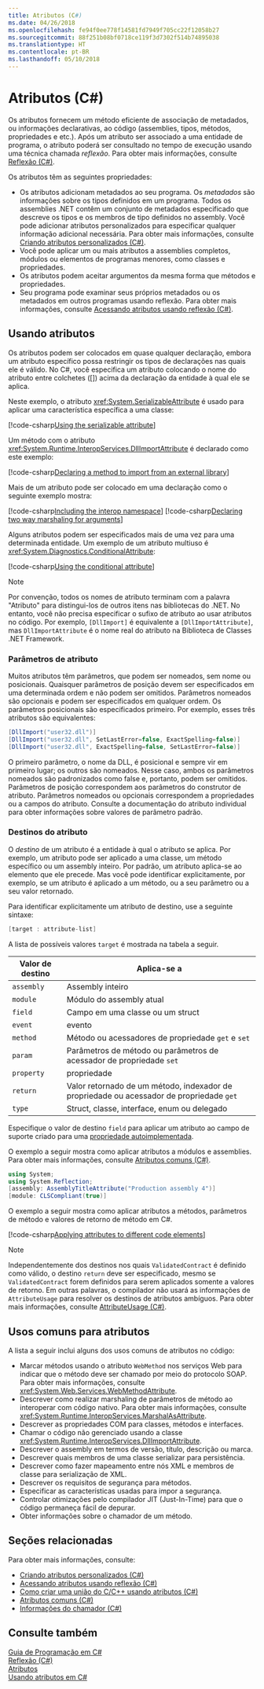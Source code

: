 ```yaml
---
title: Atributos (C#)
ms.date: 04/26/2018
ms.openlocfilehash: fe94f0ee778f14581fd7949f705cc22f12058b27
ms.sourcegitcommit: 88f251b08bf0718ce119f3d7302f514b74895038
ms.translationtype: HT
ms.contentlocale: pt-BR
ms.lasthandoff: 05/10/2018
---
```

# <a name="attributes-c"></a>Atributos (C#)

Os atributos fornecem um método eficiente de associação de metadados, ou informações declarativas, ao código (assemblies, tipos, métodos, propriedades e etc.). Após um atributo ser associado a uma entidade de programa, o atributo poderá ser consultado no tempo de execução usando uma técnica chamada *reflexão*. Para obter mais informações, consulte [Reflexão (C#)](../reflection.md).

Os atributos têm as seguintes propriedades:

- Os atributos adicionam metadados ao seu programa. Os *metadados* são informações sobre os tipos definidos em um programa. Todos os assemblies .NET contêm um conjunto de metadados especificado que descreve os tipos e os membros de tipo definidos no assembly. Você pode adicionar atributos personalizados para especificar qualquer informação adicional necessária. Para obter mais informações, consulte [Criando atributos personalizados (C#)](creating-custom-attributes.md).
- Você pode aplicar um ou mais atributos a assemblies completos, módulos ou elementos de programas menores, como classes e propriedades.
- Os atributos podem aceitar argumentos da mesma forma que métodos e propriedades.
- Seu programa pode examinar seus próprios metadados ou os metadados em outros programas usando reflexão. Para obter mais informações, consulte [Acessando atributos usando reflexão (C#)](accessing-attributes-by-using-reflection.md).

## <a name="using-attributes"></a>Usando atributos

Os atributos podem ser colocados em quase qualquer declaração, embora um atributo específico possa restringir os tipos de declarações nas quais ele é válido. No C#, você especifica um atributo colocando o nome do atributo entre colchetes ([]) acima da declaração da entidade à qual ele se aplica.

Neste exemplo, o atributo <xref:System.SerializableAttribute> é usado para aplicar uma característica específica a uma classe:

[!code-csharp[Using the serializable attribute](../../../../../samples/snippets/csharp/attributes/AttributesOverview.cs#1)]

Um método com o atributo <xref:System.Runtime.InteropServices.DllImportAttribute> é declarado como este exemplo:

[!code-csharp[Declaring a method to import from an external library](../../../../../samples/snippets/csharp/attributes/AttributesOverview.cs#2)]

Mais de um atributo pode ser colocado em uma declaração como o seguinte exemplo mostra:

[!code-csharp[Including the interop namespace](../../../../../samples/snippets/csharp/attributes/AttributesOverview.cs#3)]
[!code-csharp[Declaring two way marshaling for arguments](../../../../../samples/snippets/csharp/attributes/AttributesOverview.cs#4)]

Alguns atributos podem ser especificados mais de uma vez para uma determinada entidade. Um exemplo de um atributo multiuso é <xref:System.Diagnostics.ConditionalAttribute>:

[!code-csharp[Using the conditional attribute](../../../../../samples/snippets/csharp/attributes/AttributesOverview.cs#5)]

> [!NOTE]
> Por convenção, todos os nomes de atributo terminam com a palavra "Atributo" para distingui-los de outros itens nas bibliotecas do .NET. No entanto, você não precisa especificar o sufixo de atributo ao usar atributos no código. Por exemplo, `[DllImport]` é equivalente a `[DllImportAttribute]`, mas `DllImportAttribute` é o nome real do atributo na Biblioteca de Classes .NET Framework.

### <a name="attribute-parameters"></a>Parâmetros de atributo

Muitos atributos têm parâmetros, que podem ser nomeados, sem nome ou posicionais. Quaisquer parâmetros de posição devem ser especificados em uma determinada ordem e não podem ser omitidos. Parâmetros nomeados são opcionais e podem ser especificados em qualquer ordem. Os parâmetros posicionais são especificados primeiro. Por exemplo, esses três atributos são equivalentes:

```csharp
[DllImport("user32.dll")]
[DllImport("user32.dll", SetLastError=false, ExactSpelling=false)]
[DllImport("user32.dll", ExactSpelling=false, SetLastError=false)]
```

O primeiro parâmetro, o nome da DLL, é posicional e sempre vir em primeiro lugar; os outros são nomeados. Nesse caso, ambos os parâmetros nomeados são padronizados como false e, portanto, podem ser omitidos. Parâmetros de posição correspondem aos parâmetros do construtor de atributo. Parâmetros nomeados ou opcionais correspondem a propriedades ou a campos do atributo. Consulte a documentação do atributo individual para obter informações sobre valores de parâmetro padrão.

### <a name="attribute-targets"></a>Destinos do atributo

O *destino* de um atributo é a entidade à qual o atributo se aplica. Por exemplo, um atributo pode ser aplicado a uma classe, um método específico ou um assembly inteiro. Por padrão, um atributo aplica-se ao elemento que ele precede. Mas você pode identificar explicitamente, por exemplo, se um atributo é aplicado a um método, ou a seu parâmetro ou a seu valor retornado.

Para identificar explicitamente um atributo de destino, use a seguinte sintaxe:

```csharp
[target : attribute-list]
```

A lista de possíveis valores `target` é mostrada na tabela a seguir.

|Valor de destino|Aplica-se a|
|------------------|----------------|
|`assembly`|Assembly inteiro|
|`module`|Módulo do assembly atual|
|`field`|Campo em uma classe ou um struct|
|`event`|evento|
|`method`|Método ou acessadores de propriedade `get` e `set`|
|`param`|Parâmetros de método ou parâmetros de acessador de propriedade `set`|
|`property`|propriedade|
|`return`|Valor retornado de um método, indexador de propriedade ou acessador de propriedade `get`|
|`type`|Struct, classe, interface, enum ou delegado|

Especifique o valor de destino `field` para aplicar um atributo ao campo de suporte criado para uma [propriedade autoimplementada](../../../properties.md).

O exemplo a seguir mostra como aplicar atributos a módulos e assemblies. Para obter mais informações, consulte [Atributos comuns (C#)](common-attributes.md).

```csharp
using System;
using System.Reflection;
[assembly: AssemblyTitleAttribute("Production assembly 4")]
[module: CLSCompliant(true)]
```

O exemplo a seguir mostra como aplicar atributos a métodos, parâmetros de método e valores de retorno de método em C#.

[!code-csharp[Applying attributes to different code elements](../../../../../samples/snippets/csharp/attributes/AttributesOverview.cs#6)]

> [!NOTE]
> Independentemente dos destinos nos quais `ValidatedContract` é definido como válido, o destino `return` deve ser especificado, mesmo se `ValidatedContract` forem definidos para serem aplicados somente a valores de retorno. Em outras palavras, o compilador não usará as informações de `AttributeUsage` para resolver os destinos de atributos ambíguos. Para obter mais informações, consulte [AttributeUsage (C#)](attributeusage.md).

## <a name="common-uses-for-attributes"></a>Usos comuns para atributos

A lista a seguir inclui alguns dos usos comuns de atributos no código:

- Marcar métodos usando o atributo `WebMethod` nos serviços Web para indicar que o método deve ser chamado por meio do protocolo SOAP. Para obter mais informações, consulte <xref:System.Web.Services.WebMethodAttribute>.
- Descrever como realizar marshaling de parâmetros de método ao interoperar com código nativo. Para obter mais informações, consulte <xref:System.Runtime.InteropServices.MarshalAsAttribute>.
- Descrever as propriedades COM para classes, métodos e interfaces.
- Chamar o código não gerenciado usando a classe <xref:System.Runtime.InteropServices.DllImportAttribute>.
- Descrever o assembly em termos de versão, título, descrição ou marca.
- Descrever quais membros de uma classe serializar para persistência.
- Descrever como fazer mapeamento entre nós XML e membros de classe para serialização de XML.
- Descrever os requisitos de segurança para métodos.
- Especificar as características usadas para impor a segurança.
- Controlar otimizações pelo compilador JIT (Just-In-Time) para que o código permaneça fácil de depurar.
- Obter informações sobre o chamador de um método.

## <a name="related-sections"></a>Seções relacionadas

Para obter mais informações, consulte:

- [Criando atributos personalizados (C#)](creating-custom-attributes.md)  
- [Acessando atributos usando reflexão (C#)](accessing-attributes-by-using-reflection.md)  
- [Como criar uma união do C/C++ usando atributos (C#)](how-to-create-a-c-cpp-union-by-using-attributes.md)  
- [Atributos comuns (C#)](common-attributes.md)  
- [Informações do chamador (C#)](../caller-information.md)  

## <a name="see-also"></a>Consulte também

 [Guia de Programação em C#](../../index.md)  
 [Reflexão (C#)](../reflection.md)  
 [Atributos](../../../../standard/attributes/index.md)  
 [Usando atributos em C#](../../../tutorials/attributes.md)  
